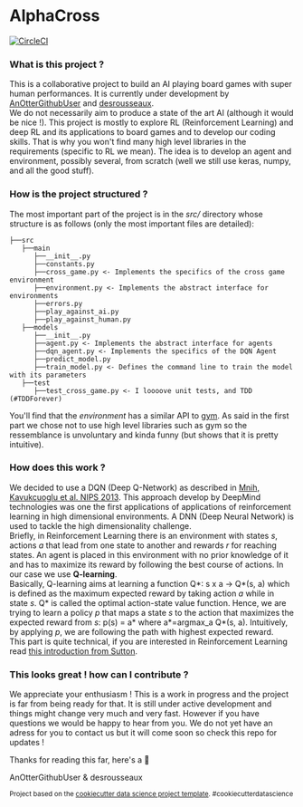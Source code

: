 AlphaCross
==============================

[![CircleCI](https://circleci.com/gh/AlphaStan/alphacross/tree/master.svg?style=svg&circle-token=814dd35b23c4ee30ebcd50b44f73e9d844abf251)](https://circleci.com/gh/AlphaStan/alphacross/tree/master)

### What is this project ?

This is a collaborative project to build an AI playing board games with super human performances. It is currently under
development by [AnOtterGithubUser](https://github.com/AnOtterGithubUser) and [desrousseaux](https://github.com/desrousseaux).  
We do not necessarily aim to produce a state of the art AI (although it would be nice !). This project is mostly to explore RL (Reinforcement Learning) and 
deep RL and its applications to board games and to develop our coding skills. That is why you won't find many high level libraries in the requirements (specific to RL we mean). 
The idea is to develop an agent and environment, possibly several, from scratch (well we still use keras, numpy, and all the good stuff).

### How is the project structured ?

The most important part of the project is in the *src/* directory whose structure is as follows (only the most important files are detailed):

    ├──src
       ├──main
          ├──__init__.py
          ├──constants.py
          ├──cross_game.py <- Implements the specifics of the cross game environment
          ├──environment.py <- Implements the abstract interface for environments
          ├──errors.py
          ├──play_against_ai.py
          ├──play_against_human.py
       ├──models
          ├──__init__.py
          ├──agent.py <- Implements the abstract interface for agents
          ├──dqn_agent.py <- Implements the specifics of the DQN Agent
          ├──predict_model.py 
          ├──train_model.py <- Defines the command line to train the model with its parameters
       ├──test
          ├──test_cross_game.py <- I loooove unit tests, and TDD (#TDDForever)

You'll find that the *environment* has a similar API to [gym](https://gym.openai.com). As said in the first part we chose not to use 
high level libraries such as gym so the ressemblance is unvoluntary and kinda funny (but shows that it is pretty intuitive).

### How does this work ?

We decided to use a DQN (Deep Q-Network) as described in [Mnih, Kavukcuoglu et al. NIPS 2013](https://deepmind.com/research/publications/playing-atari-deep-reinforcement-learning). This approach develop by DeepMind technologies 
was one the first applications of applications of reinforcement learning in high dimensional environments. A DNN (Deep Neural Network) is used to tackle the high dimensionality challenge.  
Briefly, in Reinforcement Learning there is an environment with states *s*, actions *a* that lead from one state to another and rewards *r* for reaching states. An agent is placed in this environment with no prior knowledge of it 
and has to maximize its reward by following the best course of actions.  In our case we use **Q-learning**.  
Basically, Q-learning aims at learning a function Q*: s x a -> Q*(s, a) which is defined as the maximum expected reward by taking action *a* while in state *s*. Q* is called the optimal action-state value function. 
Hence, we are trying to learn a policy *p* that maps a state *s* to the action that maximizes the expected reward from *s*: p(s) = a* where a*=argmax_a Q*(s, a). 
Intuitively, by applying *p*, we are following the path with highest expected reward.  
This part is quite technical, if you are interested in Reinforcement Learning read [this introduction from Sutton](http://incompleteideas.net/book/the-book-2nd.html).

### This looks great ! how can I contribute ?

We appreciate your enthusiasm ! This is a work in progress and the project is far from being ready for that. It is still under active 
development and things might change very much and very fast. However if you have questions we would be happy to hear from you. We do not yet have an 
adress for you to contact us but it will come soon so check this repo for updates !  

Thanks for reading this far, here's a :cookie:  

AnOtterGithubUser & desrousseaux  
  
    
      

<p><small>Project based on the <a target="_blank" href="https://drivendata.github.io/cookiecutter-data-science/">cookiecutter data science project template</a>. #cookiecutterdatascience</small></p>
